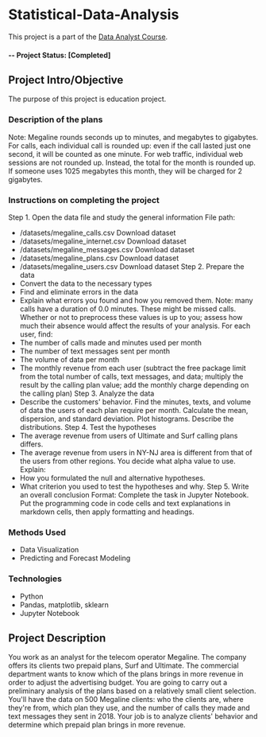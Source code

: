 # Statistical-Data-Analysis
This project is a part of the [Data Analyst Course](https://practicum.yandex.com/profile/data-analyst/).

#### -- Project Status: [Completed]

## Project Intro/Objective
The purpose of this project is education project. 

### Description of the plans
Note: Megaline rounds seconds up to minutes, and megabytes to gigabytes. For calls, each individual call is rounded up: even if the call lasted just one second, it will be counted as one minute. For web traffic, individual web sessions are not rounded up. Instead, the total for the month is rounded up. If someone uses 1025 megabytes this month, they will be charged for 2 gigabytes.

### Instructions on completing the project
Step 1. Open the data file and study the general information
File path:
* /datasets/megaline_calls.csv Download dataset
* /datasets/megaline_internet.csv Download dataset
* /datasets/megaline_messages.csv Download dataset
* /datasets/megaline_plans.csv Download dataset
* /datasets/megaline_users.csv Download dataset
Step 2. Prepare the data
* Convert the data to the necessary types
* Find and eliminate errors in the data
* Explain what errors you found and how you removed them. Note: many calls have a duration of 0.0 minutes. These might be missed calls. Whether or not to preprocess these values is up to you; assess how much their absence would affect the results of your analysis.
For each user, find:
* The number of calls made and minutes used per month
* The number of text messages sent per month
* The volume of data per month
* The monthly revenue from each user (subtract the free package limit from the total number of calls, text messages, and data; multiply the result by the calling plan value; add the monthly charge depending on the calling plan)
Step 3. Analyze the data
* Describe the customers' behavior. Find the minutes, texts, and volume of data the users of each plan require per month. Calculate the mean, dispersion, and standard deviation. Plot histograms. Describe the distributions.
Step 4. Test the hypotheses
* The average revenue from users of Ultimate and Surf calling plans differs.
* The average revenue from users in NY-NJ area is different from that of the users from other regions.
You decide what alpha value to use.
Explain:
* How you formulated the null and alternative hypotheses.
* What criterion you used to test the hypotheses and why.
Step 5. Write an overall conclusion
Format: Complete the task in Jupyter Notebook. Put the programming code in code cells and text explanations in markdown cells, then apply formatting and headings.

### Methods Used
* Data Visualization
* Predicting and Forecast Modeling

### Technologies
* Python
* Pandas, matplotlib, sklearn
* Jupyter Notebook

## Project Description
You work as an analyst for the telecom operator Megaline. The company offers its clients two prepaid plans, Surf and Ultimate. The commercial department wants to know which of the plans brings in more revenue in order to adjust the advertising budget.
You are going to carry out a preliminary analysis of the plans based on a relatively small client selection. You'll have the data on 500 Megaline clients: who the clients are, where they're from, which plan they use, and the number of calls they made and text messages they sent in 2018. Your job is to analyze clients' behavior and determine which prepaid plan brings in more revenue.
